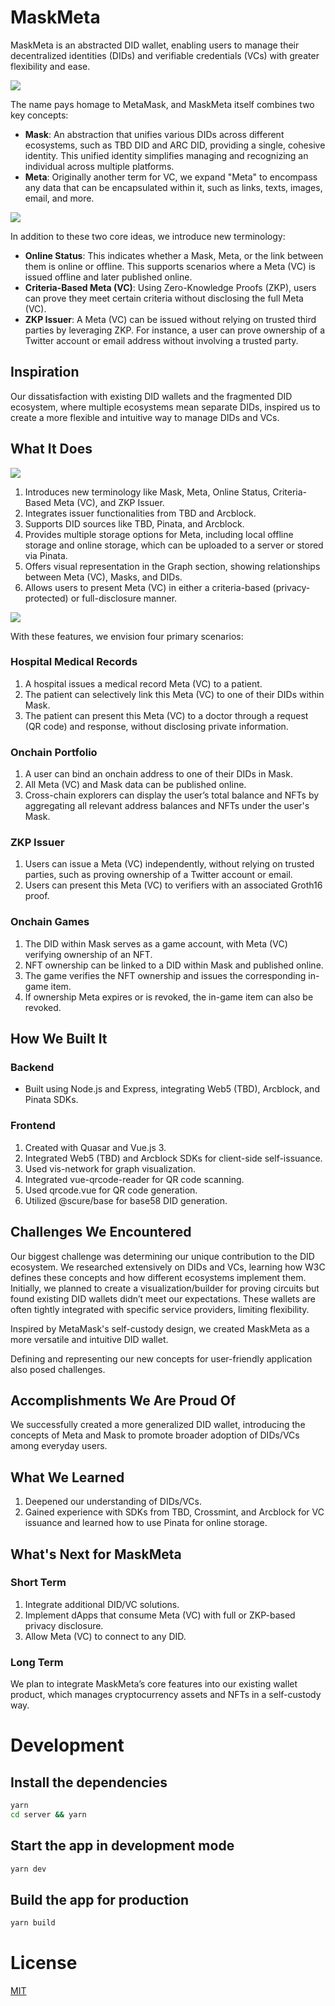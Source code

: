 # MaskMeta

MaskMeta is an abstracted DID wallet, enabling users to manage their decentralized identities (DIDs) and verifiable credentials (VCs) with greater flexibility and ease.

![](doc/1-concepts.svg)

The name pays homage to MetaMask, and MaskMeta itself combines two key concepts:

- **Mask**: An abstraction that unifies various DIDs across different ecosystems, such as TBD DID and ARC DID, providing a single, cohesive identity. This unified identity simplifies managing and recognizing an individual across multiple platforms.
- **Meta**: Originally another term for VC, we expand "Meta" to encompass any data that can be encapsulated within it, such as links, texts, images, email, and more.

![](doc/2-terminology.svg)

In addition to these two core ideas, we introduce new terminology:

- **Online Status**: This indicates whether a Mask, Meta, or the link between them is online or offline. This supports scenarios where a Meta (VC) is issued offline and later published online.
- **Criteria-Based Meta (VC)**: Using Zero-Knowledge Proofs (ZKP), users can prove they meet certain criteria without disclosing the full Meta (VC).
- **ZKP Issuer**: A Meta (VC) can be issued without relying on trusted third parties by leveraging ZKP. For instance, a user can prove ownership of a Twitter account or email address without involving a trusted party.

## Inspiration

Our dissatisfaction with existing DID wallets and the fragmented DID ecosystem, where multiple ecosystems mean separate DIDs, inspired us to create a more flexible and intuitive way to manage DIDs and VCs.

## What It Does

![](doc/3-features.svg)

1. Introduces new terminology like Mask, Meta, Online Status, Criteria-Based Meta (VC), and ZKP Issuer.
2. Integrates issuer functionalities from TBD and Arcblock.
3. Supports DID sources like TBD, Pinata, and Arcblock.
4. Provides multiple storage options for Meta, including local offline storage and online storage, which can be uploaded to a server or stored via Pinata.
5. Offers visual representation in the Graph section, showing relationships between Meta (VC), Masks, and DIDs.
6. Allows users to present Meta (VC) in either a criteria-based (privacy-protected) or full-disclosure manner.

![](doc/4-scenarios.svg)

With these features, we envision four primary scenarios:

### Hospital Medical Records

1. A hospital issues a medical record Meta (VC) to a patient.
2. The patient can selectively link this Meta (VC) to one of their DIDs within Mask.
3. The patient can present this Meta (VC) to a doctor through a request (QR code) and response, without disclosing private information.

### Onchain Portfolio

1. A user can bind an onchain address to one of their DIDs in Mask.
2. All Meta (VC) and Mask data can be published online.
3. Cross-chain explorers can display the user’s total balance and NFTs by aggregating all relevant address balances and NFTs under the user's Mask.

### ZKP Issuer

1. Users can issue a Meta (VC) independently, without relying on trusted parties, such as proving ownership of a Twitter account or email.
2. Users can present this Meta (VC) to verifiers with an associated Groth16 proof.

### Onchain Games

1. The DID within Mask serves as a game account, with Meta (VC) verifying ownership of an NFT.
2. NFT ownership can be linked to a DID within Mask and published online.
3. The game verifies the NFT ownership and issues the corresponding in-game item.
4. If ownership Meta expires or is revoked, the in-game item can also be revoked.

## How We Built It

### Backend

- Built using Node.js and Express, integrating Web5 (TBD), Arcblock, and Pinata SDKs.

### Frontend

1. Created with Quasar and Vue.js 3.
2. Integrated Web5 (TBD) and Arcblock SDKs for client-side self-issuance.
3. Used vis-network for graph visualization.
4. Integrated vue-qrcode-reader for QR code scanning.
5. Used qrcode.vue for QR code generation.
6. Utilized @scure/base for base58 DID generation.

## Challenges We Encountered

Our biggest challenge was determining our unique contribution to the DID ecosystem. We researched extensively on DIDs and VCs, learning how W3C defines these concepts and how different ecosystems implement them. Initially, we planned to create a visualization/builder for proving circuits but found existing DID wallets didn’t meet our expectations. These wallets are often tightly integrated with specific service providers, limiting flexibility.

Inspired by MetaMask's self-custody design, we created MaskMeta as a more versatile and intuitive DID wallet.

Defining and representing our new concepts for user-friendly application also posed challenges.

## Accomplishments We Are Proud Of

We successfully created a more generalized DID wallet, introducing the concepts of Meta and Mask to promote broader adoption of DIDs/VCs among everyday users.

## What We Learned

1. Deepened our understanding of DIDs/VCs.
2. Gained experience with SDKs from TBD, Crossmint, and Arcblock for VC issuance and learned how to use Pinata for online storage.

## What's Next for MaskMeta

### Short Term

1. Integrate additional DID/VC solutions.
2. Implement dApps that consume Meta (VC) with full or ZKP-based privacy disclosure.
3. Allow Meta (VC) to connect to any DID.

### Long Term

We plan to integrate MaskMeta’s core features into our existing wallet product, which manages cryptocurrency assets and NFTs in a self-custody way. 

# Development

## Install the dependencies

```bash
yarn
cd server && yarn
```

## Start the app in development mode
```bash
yarn dev
```

## Build the app for production
```bash
yarn build
```

# License

[MIT](LICENSE)